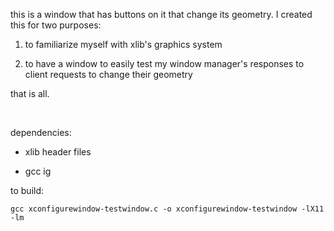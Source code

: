 this is a window that has buttons on it that change its geometry. I created this for two purposes:

1. to familiarize myself with xlib's graphics system

2. to have a window to easily test my window manager's responses to client requests to change their geometry

that is all.

<br>

dependencies:

* xlib header files

* gcc ig

to build:

```
gcc xconfigurewindow-testwindow.c -o xconfigurewindow-testwindow -lX11 -lm
```

